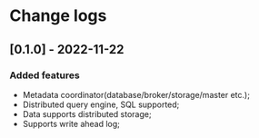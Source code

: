 # Change logs

## [0.1.0] - 2022-11-22

### Added features

- Metadata coordinator(database/broker/storage/master etc.);
- Distributed query engine, SQL supported;
- Data supports distributed storage;
- Supports write ahead log;

